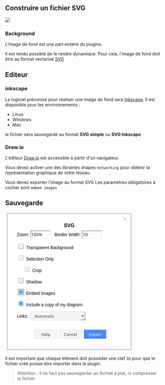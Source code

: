
## Construire un fichier SVG
[![](../../resource/Go-back.png)](README.md)

### Background

L'image de fond est une part entière du plugins.

Il est rendu possible de le rendre dynamique. Pour cela, l'image de fond doit être au format vectorisé [SVG](https://fr.wikipedia.org/wiki/Scalable_Vector_Graphics)


## Editeur

### inkscape

Le logiciel préconisé pour réaliser une image de fond sera [Inkscape](https://inkscape.org). Il est disponible pour les environnements :

  - Linux
  - Windows
  - Mac

  le fichier sera sauvegardé au format **SVG simple** ou **SVG Inkscape**



### Draw.io

L'éditeur [Draw.io](https://draw.io/) est accessible à partir d'un navigateur.

Vous devez activer une des librairies shapes `networking` pour obtenir la représentation graphique de votre réseau.

Vous devez exporter l'image au format SVG
Les paramètres obligatoires à cocher sont  `embed images`


## Sauvegarde

![main metric](../../screenshots/appendix/draw-export-svg.jpg)


Il est important que chaque élément doit posséder une clef `ID` pour que le fichier créé puisse être importer dans le plugin.


> Attention : 
> il ne faut pas sauvegarder au format à plat, ni compresser le fichier
